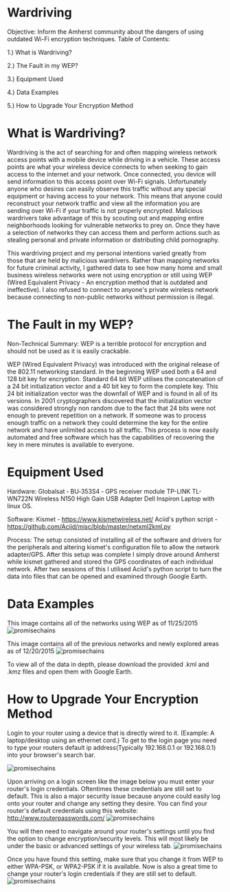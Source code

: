 # Wardriving
Objective: Inform the Amherst community about the dangers of using outdated Wi-Fi encryption techniques.
Table of Contents:

1.) What is Wardriving?

2.) The Fault in my WEP?

3.) Equipment Used

4.) Data Examples

5.) How to Upgrade Your Encryption Method

# What is Wardriving?
Wardriving is the act of searching for and often mapping wireless network access points with a mobile device while driving in a vehicle. These access points are what your wireless device connects to when seeking to gain access to the internet and your network.  Once connected, you device will send information to this access point over Wi-Fi signals.  Unfortunately anyone who desires can easily observe this traffic without any special equipment or having access to your network.  This means that anyone could reconstruct your network traffic and view all the information you are sending over Wi-Fi if your traffic is not properly encrypted.  Malicious wardrivers take advantage of this by scouting out and mapping entire neighborhoods looking for vulnerable networks to prey on.  Once they have a selection of networks they can access them and perform actions such as stealing personal and private information or distributing child pornography.

This wardriving project and my personal intentions varied greatly from those that are held by malicious wardrivers.  Rather than mapping networks for future criminal activity, I gathered data to see how many home and small business wireless networks were not using encryption or still using WEP (Wired Equivalent Privacy - An encryption method that is outdated and ineffective).  I also refused to connect to anyone's private wireless network because connecting to non-public networks without permission is illegal.  

# The Fault in my WEP?
Non-Technical Summary: WEP is a terrible protocol for encryption and should not be used as it is easily crackable.

WEP (Wired Equivalent Privacy) was introduced with the original release of the 802.11 networking standard.  In the beginning WEP used both a 64 and 128 bit key for encryption.  Standard 64 bit WEP utilises the concatenation of a 24 bit initialization vector and a 40 bit key to form the complete key.  This 24 bit initialization vector was the downfall of WEP and is found in all of its versions.  In 2001 cryptographers discovered that the initialization vector was considered strongly non random due to the fact that 24 bits were not enough to prevent repetition on a network.  If someone was to process enough traffic on a network they could determine the key for the entire network and have unlimited access to all traffic.  This process is now easily automated and free software which has the capabilities of recovering the key in mere minutes is available to everyone. 

# Equipment Used
Hardware:
  Globalsat ‑ BU‑353S4 ‑ GPS receiver module
  TP-LINK TL-WN722N Wireless N150 High Gain USB Adapter
  Dell Inspiron Laptop with linux OS.
  
Software:
  Kismet - https://www.kismetwireless.net/
  Aciid's python script - https://github.com/Aciid/misc/blob/master/netxml2kml.py

Process: 
  The setup consisted of installing all of the software and drivers for the peripherals and altering kismet's configuration file to      allow the network adapter/GPS.  After this setup was complete I simply drove around Amherst while kismet gathered and stored the GPS   coordinates of each individual network.  After two sessions of this I utilised Aciid's python script to turn the data into files      that can be opened and examined through Google Earth.
  
# Data Examples
This image contains all of the networks using WEP as of 11/25/2015
![promisechains](https://cloud.githubusercontent.com/assets/14082284/12220052/93a39258-b72b-11e5-92e9-9162fb3d0c99.jpg)

This image contains all of the previous networks and newly explored areas as of 12/20/2015
![promisechains](https://cloud.githubusercontent.com/assets/14082284/12220051/91a6cf1a-b72b-11e5-8257-871cff9f63de.jpg)

To view all of the data in depth, please download the provided .kml and .kmz files and open them with Google Earth.

# How to Upgrade Your Encryption Method 

Login to your router using a device that is directly wired to it. (Example: A laptop/desktop using an ethernet cord.)
To get to the login page you need to type your routers default ip address(Typically 192.168.0.1 or 192.168.0.1) into your browser's   search bar.

![promisechains](https://cloud.githubusercontent.com/assets/14082284/12223756/786954c8-b7ad-11e5-93fa-c0aa55d61232.png)

Upon arriving on a login screen like the image below you must enter your router's login credentials.  Oftentimes these credentials are still set to default.  This is also a major security issue because anyone could easily log onto your router and change any setting they desire.  You can find your router's default credentials using this website: http://www.routerpasswords.com/
![promisechains](https://cloud.githubusercontent.com/assets/14082284/12223755/75f9b16a-b7ad-11e5-8b29-0a18539273df.png)

You will then need to navigate around your router's settings until you find the option to change encryption/security levels.  This will most likely be under the basic or advanced settings of your wireless tab.
![promisechains](https://cloud.githubusercontent.com/assets/14082284/12223758/7cf4b384-b7ad-11e5-8cec-505a6cfe9e52.png)

Once you have found this setting, make sure that you change it from WEP to either WPA-PSK, or WPA2-PSK if it is available.
Now is also a great time to change your router's login credentials if they are still set to default. 
![promisechains](https://cloud.githubusercontent.com/assets/14082284/12223757/7adac4da-b7ad-11e5-9f69-e9365560832b.png)
